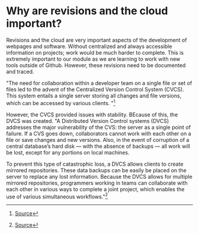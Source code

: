 # Why are revisions and the cloud important?

Revisions and the cloud are very important aspects of the development of webpages and software. Without centralized and always accessible information on projects; work would be much harder to complete. This is extremely important to our module as we are learning to work with new tools outside of Github. However, these revisions need to be documented and  traced.

"The need for collaboration within a developer team on a single file or set of files led to the advent of the Centralized Version Control System (CVCS). This system entails a single server storing all changes and file versions, which can be accessed by various clients. "[^1] 

However, the CVCS provided issues with stability. BEcause of this, the DVCS was created. "A Distributed Version Control systems (DVCS) addresses the major vulnerability of the CVS: the server as a single point of failure. If a CVS goes down, collaborators cannot work with each other on a file or save changes and new versions. Also, in the event of corruption of a central database’s hard disk — with the absence of backups — all work will be lost, except for any portions on local machines.

To prevent this type of catastrophic loss, a DVCS allows clients to create mirrored repositories. These data backups can be easily be placed on the server to replace any lost information. Because the DVCS allows for multiple mirrored repositories, programmers working in teams can collaborate with each other in various ways to complete a joint project, which enables the use of various simultaneous workflows."[^1]

[^1]: [Source](https://blog.udemy.com/git-tutorial-a-comprehensive-guide/#2_1)